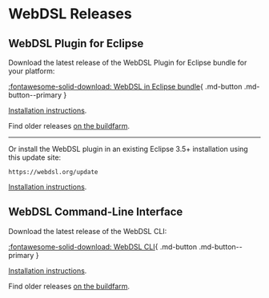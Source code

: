 # WebDSL Releases

## WebDSL Plugin for Eclipse
Download the latest release of the WebDSL Plugin for Eclipse bundle for your platform:

[:fontawesome-solid-download: WebDSL in Eclipse bundle](https://buildfarm.metaborg.org/view/WebDSL/job/webdsl-eclipsegen/lastSuccessfulBuild/artifact/dist/eclipse/){ .md-button .md-button--primary }

[Installation instructions](../howtos/install-eclipse-bundle.md).

Find older releases [on the buildfarm](https://buildfarm.metaborg.org/view/WebDSL/job/webdsl-eclipsegen/).

---

Or install the WebDSL plugin in an existing Eclipse 3.5+ installation using this update site:

```
https://webdsl.org/update
```

[Installation instructions](../howtos/install-eclipse-plugin-manually.md).


## WebDSL Command-Line Interface
Download the latest release of the WebDSL CLI:

[:fontawesome-solid-download: WebDSL CLI](https://buildfarm.metaborg.org/job/webdsl-compiler/lastSuccessfulBuild/artifact/webdsl.zip){ .md-button .md-button--primary }

[Installation instructions](../howtos/install-cli.md).

Find older releases [on the buildfarm](https://buildfarm.metaborg.org/job/webdsl-compiler/lastSuccessfulBuild/artifact/webdsl.zip).